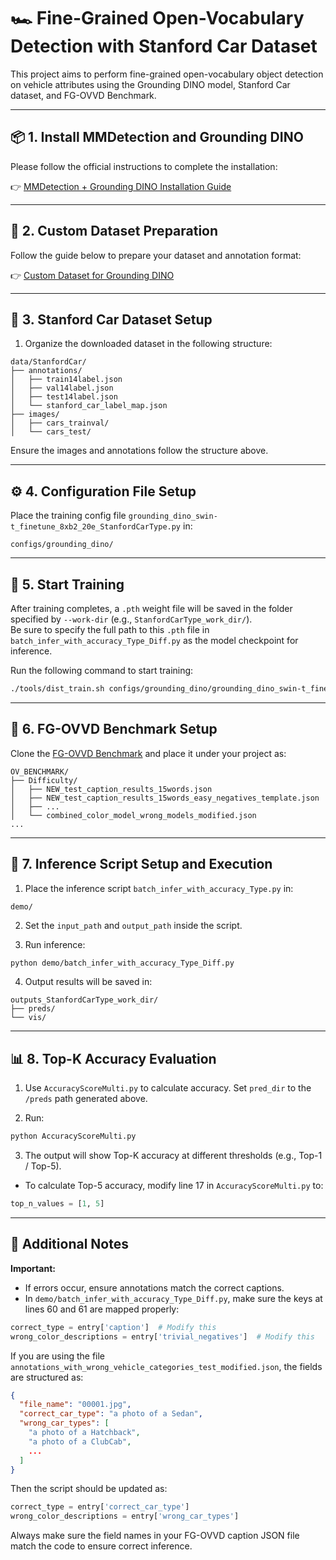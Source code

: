 
# 🏎️ Fine-Grained Open-Vocabulary Detection with Stanford Car Dataset

This project aims to perform fine-grained open-vocabulary object detection on vehicle attributes using the Grounding DINO model, Stanford Car dataset, and FG-OVVD Benchmark.

---

## 📦 1. Install MMDetection and Grounding DINO

Please follow the official instructions to complete the installation:

👉 [MMDetection + Grounding DINO Installation Guide](https://github.com/open-mmlab/mmdetection/tree/main/configs/grounding_dino#installation)

---

## 📁 2. Custom Dataset Preparation

Follow the guide below to prepare your dataset and annotation format:

👉 [Custom Dataset for Grounding DINO](https://github.com/open-mmlab/mmdetection/tree/main/configs/grounding_dino#custom-dataset)

---

## 🚗 3. Stanford Car Dataset Setup

1. Organize the downloaded dataset in the following structure:

```
data/StanfordCar/
├── annotations/
│   ├── train14label.json
│   ├── val14label.json
│   ├── test14label.json
│   └── stanford_car_label_map.json
├── images/
│   ├── cars_trainval/
│   └── cars_test/
```

Ensure the images and annotations follow the structure above.

---

## ⚙️ 4. Configuration File Setup

Place the training config file `grounding_dino_swin-t_finetune_8xb2_20e_StanfordCarType.py` in:

```
configs/grounding_dino/
```

---

## 🚀 5. Start Training

After training completes, a `.pth` weight file will be saved in the folder specified by `--work-dir` (e.g., `StanfordCarType_work_dir/`).  
Be sure to specify the full path to this `.pth` file in `batch_infer_with_accuracy_Type_Diff.py` as the model checkpoint for inference.

Run the following command to start training:

```bash
./tools/dist_train.sh configs/grounding_dino/grounding_dino_swin-t_finetune_8xb2_20e_StanfordCarType.py 1 --work-dir StanfordCarType_work_dir
```

---

## 🧪 6. FG-OVVD Benchmark Setup

Clone the [FG-OVVD Benchmark](https://github.com/ccuvislab/FG-OVVD) and place it under your project as:

```
OV_BENCHMARK/
├── Difficulty/
│   ├── NEW_test_caption_results_15words.json
│   ├── NEW_test_caption_results_15words_easy_negatives_template.json
│   ├── ...
│   └── combined_color_model_wrong_models_modified.json
...
```

---

## 🧾 7. Inference Script Setup and Execution

1. Place the inference script `batch_infer_with_accuracy_Type.py` in:

```
demo/
```

2. Set the `input_path` and `output_path` inside the script.

3. Run inference:

```bash
python demo/batch_infer_with_accuracy_Type_Diff.py
```

4. Output results will be saved in:

```
outputs_StanfordCarType_work_dir/
├── preds/
└── vis/
```

---

## 📊 8. Top-K Accuracy Evaluation

1. Use `AccuracyScoreMulti.py` to calculate accuracy. Set `pred_dir` to the `/preds` path generated above.

2. Run:

```bash
python AccuracyScoreMulti.py
```

3. The output will show Top-K accuracy at different thresholds (e.g., Top-1 / Top-5).

- To calculate Top-5 accuracy, modify line 17 in `AccuracyScoreMulti.py` to:

```python
top_n_values = [1, 5]
```

---

## 📝 Additional Notes

**Important:**

- If errors occur, ensure annotations match the correct captions.
- In `demo/batch_infer_with_accuracy_Type_Diff.py`, make sure the keys at lines 60 and 61 are mapped properly:

```python
correct_type = entry['caption']  # Modify this
wrong_color_descriptions = entry['trivial_negatives']  # Modify this
```

If you are using the file `annotations_with_wrong_vehicle_categories_test_modified.json`, the fields are structured as:

```json
{
  "file_name": "00001.jpg",
  "correct_car_type": "a photo of a Sedan",
  "wrong_car_types": [
    "a photo of a Hatchback",
    "a photo of a ClubCab",
    ...
  ]
}
```

Then the script should be updated as:

```python
correct_type = entry['correct_car_type']
wrong_color_descriptions = entry['wrong_car_types']
```

Always make sure the field names in your FG-OVVD caption JSON file match the code to ensure correct inference.


